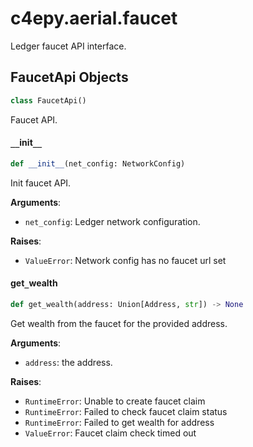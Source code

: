 <a id="c4epy.aerial.faucet"></a>

# c4epy.aerial.faucet

Ledger faucet API interface.

<a id="c4epy.aerial.faucet.FaucetApi"></a>

## FaucetApi Objects

```python
class FaucetApi()
```

Faucet API.

<a id="c4epy.aerial.faucet.FaucetApi.__init__"></a>

#### `__`init`__`

```python
def __init__(net_config: NetworkConfig)
```

Init faucet API.

**Arguments**:

- `net_config`: Ledger network configuration.

**Raises**:

- `ValueError`: Network config has no faucet url set

<a id="c4epy.aerial.faucet.FaucetApi.get_wealth"></a>

#### get`_`wealth

```python
def get_wealth(address: Union[Address, str]) -> None
```

Get wealth from the faucet for the provided address.

**Arguments**:

- `address`: the address.

**Raises**:

- `RuntimeError`: Unable to create faucet claim
- `RuntimeError`: Failed to check faucet claim status
- `RuntimeError`: Failed to get wealth for address
- `ValueError`: Faucet claim check timed out

